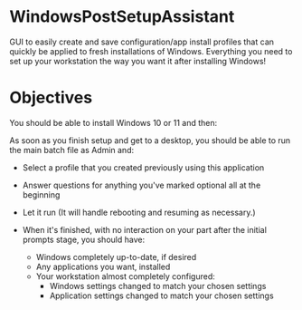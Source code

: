 # WindowsPostSetupAssistant
GUI to easily create and save configuration/app install profiles that can quickly be applied to fresh installations of Windows. Everything you need to set up your workstation the way you want it after installing Windows!

# Objectives
You should be able to install Windows 10 or 11 and then:

As soon as you finish setup and get to a desktop, you should be able to run the main batch file as Admin and:

* Select a profile that you created previously using this application
* Answer questions for anything you've marked optional all at the beginning

* Let it run (It will handle rebooting and resuming as necessary.)

* When it's finished, with no interaction on your part after the initial prompts stage, you should have:
    * Windows completely up-to-date, if desired
    * Any applications you want, installed
    * Your workstation almost completely configured:
        * Windows settings changed to match your chosen settings
        * Application settings changed to match your chosen settings